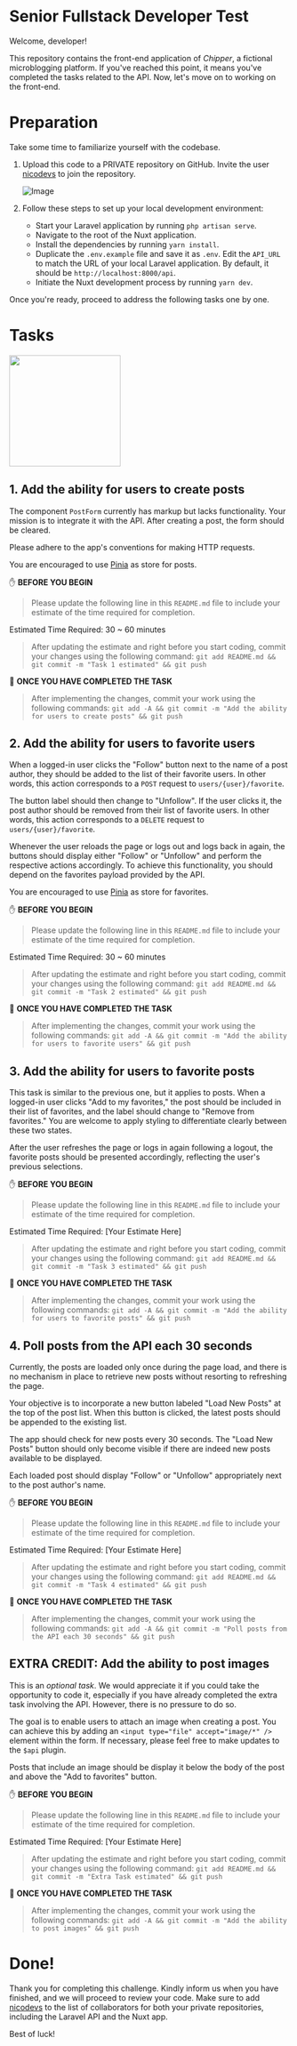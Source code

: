 # Senior Fullstack Developer Test

Welcome, developer!

This repository contains the front-end application of _Chipper_, a fictional microblogging platform. If you've reached this point, it means you've completed the tasks related to the API. Now, let's move on to working on the front-end.

# Preparation

Take some time to familiarize yourself with the codebase.

1. Upload this code to a PRIVATE repository on GitHub. Invite the user [nicodevs](https://github.com/nicodevs/) to join the repository.

   ![Image](https://i.imgur.com/wxemxjk.png)

2. Follow these steps to set up your local development environment:

   - Start your Laravel application by running `php artisan serve`.
   - Navigate to the root of the Nuxt application.
   - Install the dependencies by running `yarn install`.
   - Duplicate the `.env.example` file and save it as `.env`. Edit the `API_URL` to match the URL of your local Laravel application. By default, it should be `http://localhost:8000/api`.
   - Initiate the Nuxt development process by running `yarn dev`.

Once you're ready, proceed to address the following tasks one by one.

# Tasks

<img src="https://i.imgur.com/gDGhQw9.png" height="200px">

## 1. Add the ability for users to create posts

The component `PostForm` currently has markup but lacks functionality. Your mission is to integrate it with the API. After creating a post, the form should be cleared.

Please adhere to the app's conventions for making HTTP requests.

You are encouraged to use [Pinia](https://pinia.vuejs.org/) as store for posts.

✋ **BEFORE YOU BEGIN**

> Please update the following line in this `README.md` file to include your estimate of the time required for completion.

Estimated Time Required: 30 ~ 60 minutes

> After updating the estimate and right before you start coding, commit your changes using the following command:
> `git add README.md && git commit -m "Task 1 estimated" && git push`

🏁 **ONCE YOU HAVE COMPLETED THE TASK**

> After implementing the changes, commit your work using the following commands:
> `git add -A && git commit -m "Add the ability for users to create posts" && git push`

## 2. Add the ability for users to favorite users

When a logged-in user clicks the "Follow" button next to the name of a post author, they should be added to the list of their favorite users. In other words, this action corresponds to a `POST` request to `users/{user}/favorite`.

The button label should then change to "Unfollow". If the user clicks it, the post author should be removed from their list of favorite users. In other words, this action corresponds to a `DELETE` request to `users/{user}/favorite`.

Whenever the user reloads the page or logs out and logs back in again, the buttons should display either "Follow" or "Unfollow" and perform the respective actions accordingly. To achieve this functionality, you should depend on the favorites payload provided by the API.

You are encouraged to use [Pinia](https://pinia.vuejs.org/) as store for favorites.

✋ **BEFORE YOU BEGIN**

> Please update the following line in this `README.md` file to include your estimate of the time required for completion.

Estimated Time Required: 30 ~ 60 minutes

> After updating the estimate and right before you start coding, commit your changes using the following command:
> `git add README.md && git commit -m "Task 2 estimated" && git push`

🏁 **ONCE YOU HAVE COMPLETED THE TASK**

> After implementing the changes, commit your work using the following commands:
> `git add -A && git commit -m "Add the ability for users to favorite users" && git push`

## 3. Add the ability for users to favorite posts

This task is similar to the previous one, but it applies to posts. When a logged-in user clicks "Add to my favorites," the post should be included in their list of favorites, and the label should change to "Remove from favorites." You are welcome to apply styling to differentiate clearly between these two states.

After the user refreshes the page or logs in again following a logout, the favorite posts should be presented accordingly, reflecting the user's previous selections.

✋ **BEFORE YOU BEGIN**

> Please update the following line in this `README.md` file to include your estimate of the time required for completion.

Estimated Time Required: [Your Estimate Here]

> After updating the estimate and right before you start coding, commit your changes using the following command:
> `git add README.md && git commit -m "Task 3 estimated" && git push`

🏁 **ONCE YOU HAVE COMPLETED THE TASK**

> After implementing the changes, commit your work using the following commands:
> `git add -A && git commit -m "Add the ability for users to favorite posts" && git push`

## 4. Poll posts from the API each 30 seconds

Currently, the posts are loaded only once during the page load, and there is no mechanism in place to retrieve new posts without resorting to refreshing the page.

Your objective is to incorporate a new button labeled "Load New Posts" at the top of the post list. When this button is clicked, the latest posts should be appended to the existing list.

The app should check for new posts every 30 seconds. The "Load New Posts" button should only become visible if there are indeed new posts available to be displayed.

Each loaded post should display "Follow" or "Unfollow" appropriately next to the post author's name.

✋ **BEFORE YOU BEGIN**

> Please update the following line in this `README.md` file to include your estimate of the time required for completion.

Estimated Time Required: [Your Estimate Here]

> After updating the estimate and right before you start coding, commit your changes using the following command:
> `git add README.md && git commit -m "Task 4 estimated" && git push`

🏁 **ONCE YOU HAVE COMPLETED THE TASK**

> After implementing the changes, commit your work using the following commands:
> `git add -A && git commit -m "Poll posts from the API each 30 seconds" && git push`

## EXTRA CREDIT: Add the ability to post images

This is an _optional task_. We would appreciate it if you could take the opportunity to code it, especially if you have already completed the extra task involving the API. However, there is no pressure to do so.

The goal is to enable users to attach an image when creating a post. You can achieve this by adding an `<input type="file" accept="image/*" />` element within the form. If necessary, please feel free to make updates to the `$api` plugin.

Posts that include an image should be display it below the body of the post and above the "Add to favorites" button.

✋ **BEFORE YOU BEGIN**

> Please update the following line in this `README.md` file to include your estimate of the time required for completion.

Estimated Time Required: [Your Estimate Here]

> After updating the estimate and right before you start coding, commit your changes using the following command:
> `git add README.md && git commit -m "Extra Task estimated" && git push`

🏁 **ONCE YOU HAVE COMPLETED THE TASK**

> After implementing the changes, commit your work using the following commands:
> `git add -A && git commit -m "Add the ability to post images" && git push`

# Done!

Thank you for completing this challenge. Kindly inform us when you have finished, and we will proceed to review your code. Make sure to add [nicodevs](https://github.com/nicodevs) to the list of collaborators for both your private repositories, including the Laravel API and the Nuxt app.

Best of luck!
